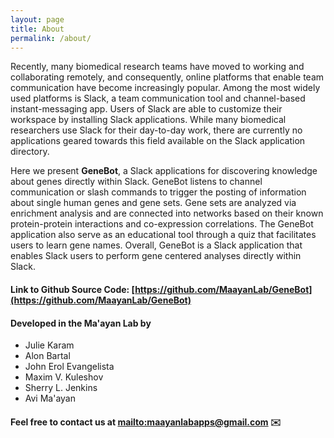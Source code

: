```yaml
---
layout: page
title: About 
permalink: /about/
---
```


Recently, many biomedical research teams have moved to working and collaborating remotely, and consequently, online platforms that enable team communication have become increasingly popular. Among the most widely used platforms is Slack, a team communication tool and channel-based instant-messaging app. Users of Slack are able to customize their workspace by installing Slack applications. While many biomedical researchers use Slack for their day-to-day work, there are currently no applications geared towards this field available on the Slack application directory. 

Here we present **GeneBot**, a Slack applications for discovering knowledge about genes directly within Slack. GeneBot listens to channel communication or slash commands to trigger the posting of information about single human genes and gene sets. Gene sets are analyzed via enrichment analysis and are connected into networks based on their known protein-protein interactions and co-expression correlations. The GeneBot application also serve as an educational tool through a quiz that facilitates users to learn gene names. Overall, GeneBot is a Slack application that enables Slack users to perform gene centered analyses directly within Slack.

#### Link to Github Source Code: [https://github.com/MaayanLab/GeneBot](https://github.com/MaayanLab/GeneBot)

#### Developed in the Ma'ayan Lab by
- Julie Karam
- Alon Bartal
- John Erol Evangelista
- Maxim V. Kuleshov
- Sherry L. Jenkins
- Avi Ma'ayan

#### Feel free to contact us at <mailto:maayanlabapps@gmail.com> ✉️


